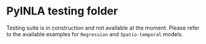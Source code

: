 # PyINLA testing folder
Testing suite is in construction and not available at the moment. 
Please refer to the available examples for `Regression` and `Spatio-temporal` models.
